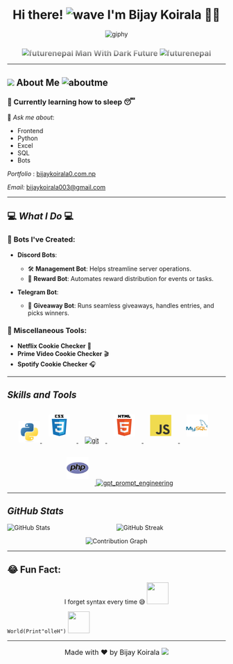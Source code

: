 <h1 align="center">Hi there! <img src="https://github.com/bijay085/bijay085/assets/107698781/e06089b9-5686-4b99-b825-432e89f1f98e" alt="wave" width="45"/> I'm Bijay Koirala 🧑‍💻</h1>

<p align="center">
 <img src="https://github.com/bijay085/bijay085/assets/107698781/a2f5d1f9-b1a0-45f1-bdd5-3092abae84fe" alt="giphy" width="80"/>  
</p>

<h1 align="center" style="font-size: 18px; background: -webkit-linear-gradient(#eee, #333); -webkit-background-clip: text; color: transparent;">
  <img src="https://github.com/bijay085/bijay085/assets/107698781/c1044b84-639c-4b66-8b8f-51e2a1eeb22e" alt="futurenepal" width="50" height="50"/>
  Man With Dark Future
  <img src="https://github.com/bijay085/bijay085/assets/107698781/e0c082ef-3d33-4279-bfad-9726172a98f4" alt="futurenepal" width="50" height="50"/>
</h1>

---

##  <img src="https://github.com/bijay085/bijay085/assets/107698781/22559ad1-4aa8-4dd0-be80-8e869079f0c7" width="35" />  About Me <img align="top" src="https://github.com/bijay085/bijay085/assets/107698781/3e56b2ec-37b5-4f56-804c-194e0137cade" alt="aboutme" width="40" height="40"/>

### 🌱 Currently learning how to sleep 😴

💬 *Ask me about*:
- Frontend
- Python
- Excel
- SQL
- Bots

*Portfolio* : [bijaykoirala0.com.np](https://bijaykoirala0.com.np/?i=1) 

*Email:* bijaykoirala003@gmail.com

---

## 💻 *What I Do* 💻

### 🤖 **Bots I've Created**:
- **Discord Bots**:
  - 🛠️ **Management Bot**: Helps streamline server operations.
  - 🎁 **Reward Bot**: Automates reward distribution for events or tasks.
  
- **Telegram Bot**:
  - 🎉 **Giveaway Bot**: Runs seamless giveaways, handles entries, and picks winners.

### 🔐 **Miscellaneous Tools**:
- **Netflix Cookie Checker** 🍿
- **Prime Video Cookie Checker** 🎬
- **Spotify Cookie Checker** 🎧

---

## *Skills and Tools*

<p align="center">
  <a href="https://www.python.org" target="_blank" rel="noreferrer">
    <img src="https://raw.githubusercontent.com/devicons/devicon/master/icons/python/python-original.svg" alt="python" width="50" height="50" />
  </a>
  <a href="https://www.w3schools.com/css/" target="_blank" rel="noreferrer">
    <img src="https://raw.githubusercontent.com/devicons/devicon/master/icons/css3/css3-original-wordmark.svg" alt="css3" width="50" height="50" style="padding: 15px"/>
  </a>
  <a href="https://git-scm.com/" target="_blank" rel="noreferrer">
    <img src="https://www.vectorlogo.zone/logos/git-scm/git-scm-icon.svg" alt="git" width="50" height="50" style="padding: 15px"/>
  </a>
  <a href="https://www.w3.org/html/" target="_blank" rel="noreferrer">
    <img src="https://raw.githubusercontent.com/devicons/devicon/master/icons/html5/html5-original-wordmark.svg" alt="html5" width="50" height="50" style="padding: 15px"/>
  </a>
  <a href="https://developer.mozilla.org/en-US/docs/Web/JavaScript" target="_blank" rel="noreferrer">
    <img src="https://raw.githubusercontent.com/devicons/devicon/master/icons/javascript/javascript-original.svg" alt="javascript" width="50" height="50" style="padding: 15px"/>
  </a>
  <a href="https://www.mysql.com/" target="_blank" rel="noreferrer">
    <img src="https://raw.githubusercontent.com/devicons/devicon/master/icons/mysql/mysql-original-wordmark.svg" alt="mysql" width="50" height="50" style="padding: 15px"/>
  </a>
  <a href="https://www.php.net" target="_blank" rel="noreferrer">
    <img src="https://raw.githubusercontent.com/devicons/devicon/master/icons/php/php-original.svg" alt="php" width="50" height="50" style="padding: 15px"/>
  </a>
  <a href="#">
    <img src="https://img.shields.io/badge/GPT%20Prompt%20Engineer-4285F4?style=for-the-badge&logo=openai&logoColor=white" alt="gpt_prompt_engineering" width="160" height="30" />
  </a>
</p>

---

## *GitHub Stats*

<div style="display: flex; justify-content: space-around;">
  <img src="https://github-readme-stats.vercel.app/api?username=bijay085&show_icons=true&locale=en&theme=radical" alt="GitHub Stats" width="400" />
  <img src="https://github-readme-streak-stats.herokuapp.com/?user=bijay085&theme=radical" alt="GitHub Streak" width="400"/>
</div>

<p align="center">
  <img src="https://github-readme-activity-graph.cyclic.app/graph?username=bijay085&theme=rogue" alt="Contribution Graph" width="800" />
</p>

---

## 😂 Fun Fact:

<p align="center">
I forget syntax every time 😅 <img src="https://media.giphy.com/media/TLjn42M7DPVQGdxfIr/giphy.gif" width="50" height="50"/>
 
`World(Print"olleH")`  <img src="https://media.giphy.com/media/10DhYj0GGhL9tm/giphy.gif" width="50" height="50"/>
</p>

---

<p align="center" style="font-size: 16px;">
    Made with ❤️ by Bijay Koirala   <img align="top" src="https://github.com/bijay085/bijay085/assets/107698781/550c345f-7905-4bd6-a3d0-ab5f9588cd7a" width="40">
</p>
